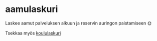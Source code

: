 # aamulaskuri
Laskee aamut palveluksen alkuun ja reservin auringon paistamiseen 🌞

Tsekkaa myös [koululaskuri](https://github.com/raikasdev/koululaskuri)
